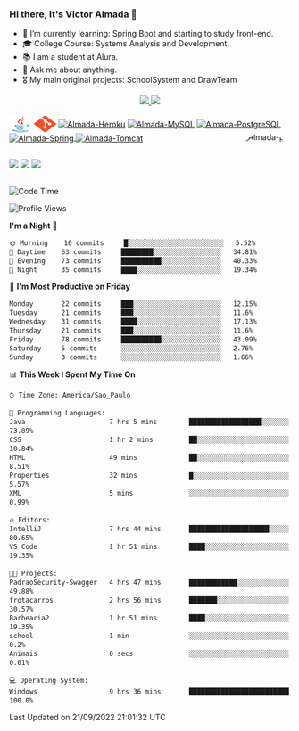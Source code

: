 ### Hi there, It's Victor Almada 👋


- 🌱 I’m currently learning: Spring Boot and starting to study front-end.
- 🎓 College Course: Systems Analysis and Development.
- 📚  I am a student at Alura.
- 💬 Ask me about anything.
- 🎖 My main original projects: SchoolSystem and DrawTeam


<div align="center">
  <a href="https://github.com/Almadavic">
  <img height="180em" src="https://github-readme-stats.vercel.app/api?username=Almadavic&show_icons=true&theme=dracula&include_all_commits=true&count_private=true"/>
  <img height="180em" src="https://github-readme-stats.vercel.app/api/top-langs/?username=Almadavic&layout=compact&langs_count=7&theme=dracula"/>
</div>
<div style="display: inline_block"><br>
  <img align="center" alt="Almada-Java" height="30" width="40" src="https://raw.githubusercontent.com/devicons/devicon/master/icons/java/java-original.svg">
  <img align="center" alt="Almada-Git" height="30" width="40" src="https://raw.githubusercontent.com/devicons/devicon/master/icons/git/git-original.svg">
  <img align="center" alt="Almada-Heroku" height="30" width="40" src="https://cdn.jsdelivr.net/gh/devicons/devicon/icons/heroku/heroku-plain-wordmark.svg" />             
  <img align="center" alt="Almada-MySQL" height="30" width="40" src="https://cdn.jsdelivr.net/gh/devicons/devicon/icons/mysql/mysql-original-wordmark.svg" />
  <img align="center" alt="Almada-PostgreSQL" height="30" width="40" src="https://cdn.jsdelivr.net/gh/devicons/devicon/icons/postgresql/postgresql-plain-wordmark.svg" />
  <img align="center" alt="Almada-Spring" height="30" width="40" src="https://cdn.jsdelivr.net/gh/devicons/devicon/icons/spring/spring-original-wordmark.svg" />
  <img align="center" alt="Almada-Tomcat" height="30" width="40" src="https://cdn.jsdelivr.net/gh/devicons/devicon/icons/tomcat/tomcat-original-wordmark.svg" />
  <img align="right" alt="Almada-pic" height="150" style="border-radius:50px;" src="https://user-images.githubusercontent.com/85299065/185514627-94fcf387-edc6-4c24-88f1-b4873ccd49e9.png">
</div>
  
  ##
 
<div> 
  <a href="https://www.youtube.com/channel/UCUrcUNA90M_ZqLEcQxd3UNA" target="_blank"><img src="https://img.shields.io/badge/YouTube-FF0000?style=for-the-badge&logo=youtube&logoColor=white" target="_blank"></a>
 <a href = "mailto:almadavic@live.com"><img src="https://img.shields.io/badge/-Gmail-%23333?style=for-the-badge&logo=gmail&logoColor=white" target="_blank"></a>
  <a href="https://www.linkedin.com/in/victoralmada/" target="_blank"><img src="https://img.shields.io/badge/-LinkedIn-%230077B5?style=for-the-badge&logo=linkedin&logoColor=white" target="_blank"></a> 
</div>

##

<!--START_SECTION:waka-->
![Code Time](http://img.shields.io/badge/Code%20Time-86%20hrs%2017%20mins-blue)

![Profile Views](http://img.shields.io/badge/Profile%20Views-18-blue)

**I'm a Night 🦉** 

```text
🌞 Morning    10 commits     █░░░░░░░░░░░░░░░░░░░░░░░░   5.52% 
🌆 Daytime    63 commits     ████████░░░░░░░░░░░░░░░░░   34.81% 
🌃 Evening    73 commits     ██████████░░░░░░░░░░░░░░░   40.33% 
🌙 Night      35 commits     ████░░░░░░░░░░░░░░░░░░░░░   19.34%

```
📅 **I'm Most Productive on Friday** 

```text
Monday       22 commits     ███░░░░░░░░░░░░░░░░░░░░░░   12.15% 
Tuesday      21 commits     ███░░░░░░░░░░░░░░░░░░░░░░   11.6% 
Wednesday    31 commits     ████░░░░░░░░░░░░░░░░░░░░░   17.13% 
Thursday     21 commits     ███░░░░░░░░░░░░░░░░░░░░░░   11.6% 
Friday       78 commits     ██████████░░░░░░░░░░░░░░░   43.09% 
Saturday     5 commits      ░░░░░░░░░░░░░░░░░░░░░░░░░   2.76% 
Sunday       3 commits      ░░░░░░░░░░░░░░░░░░░░░░░░░   1.66%

```


📊 **This Week I Spent My Time On** 

```text
⌚︎ Time Zone: America/Sao_Paulo

💬 Programming Languages: 
Java                     7 hrs 5 mins        ██████████████████░░░░░░░   73.89% 
CSS                      1 hr 2 mins         ██░░░░░░░░░░░░░░░░░░░░░░░   10.84% 
HTML                     49 mins             ██░░░░░░░░░░░░░░░░░░░░░░░   8.51% 
Properties               32 mins             █░░░░░░░░░░░░░░░░░░░░░░░░   5.57% 
XML                      5 mins              ░░░░░░░░░░░░░░░░░░░░░░░░░   0.99%

🔥 Editors: 
IntelliJ                 7 hrs 44 mins       ████████████████████░░░░░   80.65% 
VS Code                  1 hr 51 mins        ████░░░░░░░░░░░░░░░░░░░░░   19.35%

🐱‍💻 Projects: 
PadraoSecurity-Swagger   4 hrs 47 mins       ████████████░░░░░░░░░░░░░   49.88% 
frotacarros              2 hrs 56 mins       ███████░░░░░░░░░░░░░░░░░░   30.57% 
Barbearia2               1 hr 51 mins        ████░░░░░░░░░░░░░░░░░░░░░   19.35% 
school                   1 min               ░░░░░░░░░░░░░░░░░░░░░░░░░   0.2% 
Animais                  0 secs              ░░░░░░░░░░░░░░░░░░░░░░░░░   0.01%

💻 Operating System: 
Windows                  9 hrs 36 mins       █████████████████████████   100.0%

```


 Last Updated on 21/09/2022 21:01:32 UTC
<!--END_SECTION:waka-->

